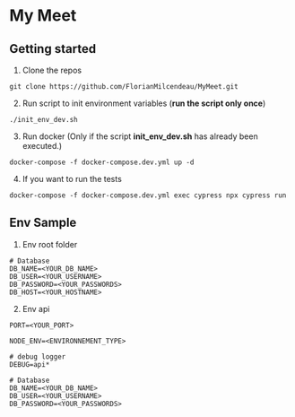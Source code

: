 # My Meet

## Getting started

1. Clone the repos

```
git clone https://github.com/FlorianMilcendeau/MyMeet.git
```

2. Run script to init environment variables (**run the script only once**)

```
./init_env_dev.sh
```

3. Run docker (Only if the script **init_env_dev.sh** has already been executed.)

```
docker-compose -f docker-compose.dev.yml up -d
```

4. If you want to run the tests

```
docker-compose -f docker-compose.dev.yml exec cypress npx cypress run
```

## Env Sample

1. Env root folder

```
# Database
DB_NAME=<YOUR_DB_NAME>
DB_USER=<YOUR_USERNAME>
DB_PASSWORD=<YOUR_PASSWORDS>
DB_HOST=<YOUR_HOSTNAME>
```


2. Env api

```
PORT=<YOUR_PORT>

NODE_ENV=<ENVIRONNEMENT_TYPE>

# debug logger
DEBUG=api*

# Database
DB_NAME=<YOUR_DB_NAME>
DB_USER=<YOUR_USERNAME>
DB_PASSWORD=<YOUR_PASSWORDS>
```
